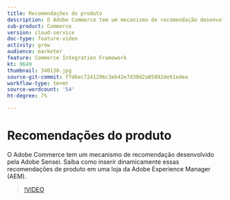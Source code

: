 ```yaml
---
title: Recomendações do produto
description: O Adobe Commerce tem um mecanismo de recomendação desenvolvido pela Adobe Sensei. Saiba como inserir dinamicamente essas recomendações de produto em uma loja da Adobe Experience Manager (AEM).
sub-product: Commerce
version: cloud-service
doc-type: feature-video
activity: grow
audience: marketer
feature: Commerce Integration Framework
kt: 9649
thumbnail: 340130.jpg
source-git-commit: f7d6ec7241296c3eb42e7d30d2a85892de61edea
workflow-type: tm+mt
source-wordcount: '54'
ht-degree: 7%

---
```


# Recomendações do produto

O Adobe Commerce tem um mecanismo de recomendação desenvolvido pela Adobe Sensei. Saiba como inserir dinamicamente essas recomendações de produto em uma loja da Adobe Experience Manager (AEM).

>[!VIDEO](https://video.tv.adobe.com/v/340130/?learn=on)

